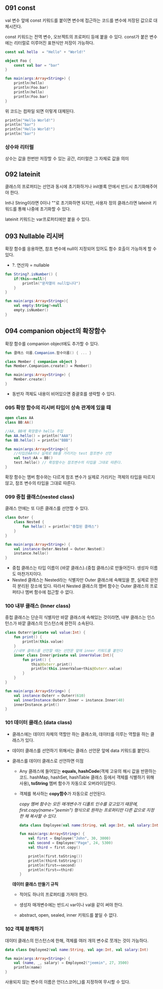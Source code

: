 ## 091 const

val 변수 앞에 const 키워드를 붙이면 변수에 접근하는 코드를 변수에 저장된 값으로 대체시킨다.

const 키워드는 전역 변수, 오브젝트의 프로퍼티 등에 붙을 수 있다. const가 붙은 변수에는 리터럴로 이루어진 표현식만 저장이 가능하다.

```kotlin
const val hello  = "Hello" + "World!"

object Foo {
    const val bar = "bar"
}

fun main(args:Array<String>) {
    println(hello)
    println(Foo.bar)
    println(hello)
    println(Foo.bar)
}
```

위 코드는 컴파일 되면 이렇게 대체된다.

```kotlin
println("Hello World!")
println("bar")
println("Hello World!")
println("bar")
```



### 상수와 리터럴

상수는 값을 한번만 저장할 수 있는 공간, 리터럴은 그 자체로 값을 의미

## 092 lateinit

클래스의 프로퍼티는 선언과 동시에 초기화하거나 init블록 안에서 반드시 초기화해주어야 한다.

Int나 String이라면 0이나 ""로 초기화하면 되지만, 사용자 정의 클래스라면 lateinit 키워드를 통해 나중에 초기화할 수 있다. 

lateinit 키워드는 var프로퍼티에만 붙을 수 있다.

## 093 Nullable 리시버

확장 함수를 응용하면, 참조 변수에 null이 지정되어 있어도 함수 호출이 가능하게 할 수 있다.

- ?. 연산자 = nullable

```kotlin
fun String?.isNumber() {
    if(this==null){
        println("문자열이 null입니다")
    }
}
```

```kotlin
fun main(args:Array<String>){
    val empty:String?=null
    empty.isNumber()
}
```



## 094 companion object의 확장함수

확장 함수를 companion object에도 추가할 수 있다.

```kotlin
fun 클래스 이름.Companion.함수이름() { ... }
```

```kotlin
class Member { companion object }
fun Member.Companion.create() = Member()

fun main(args:Array<String>) {
    Member.create()
} 
```

- 동반자 객체도 내용이 비어있으면 중괄호를 생략할 수 있다.

  

### 095  확장 함수의 리시버 타입이 상속 관계에 있을 때

```kotlin
open class AA
class BB:AA()

//AA, BB에 확장함수 hello 주입
fun AA.hello() = println("AAA")
fun BB.hello() = println("BBB")

fun main(args:Array<String>){
    //타입은AA이나 실제로 BB를 가리키는 test 참조변수 선언
    val test:AA = BB()
    test.hello() // 확장함수는 참조변수의 타입을 그대로 따른다.
}
```

확장 함수는 멤버 함수와는 다르게 참조 변수가 실제로 가리키는 객체의 타입을 따르지 않고, 참조 변수의 타입을 그대로 따른다.



### 099 중첩 클래스(nested class)

클래스 안에는 또 다른 클래스를 선언할 수 있다.

```kotlin
class Outer {
    class Nested {
        fun hello() = println("중첩된 클래스")
    }
}

fun main(args:Array<String>) {
    val instance:Outer.Nested = Outer.Nested()
    instance.hello()
}
```

- 중첩 클래스는 타입 이름이 {바깥 클래스}.{중첩 클래스}로 만들어진다. 생성자 이름도 마찬가지이다. 
- Nested 클래스는 Nested라는 식별자만 Outer 클래스에 속해있을 뿐, 실제로 완전히 분리된 장소에 있다. 따라서 Nested 클래스의 멤버 함수는 Outer 클래스의 프로퍼티나 멤버 함수에 접근할 수 없다.

### 100 내부 클래스 (Inner class)

중첩 클래스는 단순히 식별자만 바깥 클래스에 속해있는 것이라면, 내부 클래스는 인스턴스가 바깥 클래스의 인스턴스에 완전히 소속된다.

```kotlin
class Outerr(private val value:Int) {
    fun print() {
        println(this.value)
    }
    //내부 클래스를 선언할 때는 선언문 앞에 inner 키워드를 붙인다
    inner class Inner(private val innerValue:Int){
        fun print() {
            this@Outerr.print()
            println(this.innerValue+this@Outerr.value)
        }
    }
}

fun main(args:Array<String>) {
    val instance:Outerr = Outerr(610)
    val innerInstance:Outerr.Inner = instance.Inner(40)
    innerInstance.print()
}
```

### 101  데이터 클래스 (data class)

- 클래스에는 데이터 자체의 역할만 하는 클래스와, 데이터를 이루는 역할을 하는 클래스가 있다.

- 데이터 클래스를 선언하기 위해서는 클래스 선언문 앞에 data 키워드를 붙인다.

- 클래스를 데이터 클래스로 선언하면 이점

  - Any 클래스에 들어있는 **equals, hashCode**(객체 고유의 해시 값을 반환하는 코드. hashMap, hashSet, hashTable 클래스 등에서 객체를 식별하기 위해 사용)**, toString**  멤버 함수가 자동으로 오버라이딩한다. 

  - 객체를 복사하는 **copy함수**가 자동으로 선언된다. 

    *copy 멤버 함수는 모든 매개변수가 디폴트 인수를 갖고있기 때문에, first.copy(name="jeemin") 형식으로 원하는 프로퍼티만 다른 값으로 지정한 채 복사할 수 있다.*

    ```kotlin
    data class Employee(val name:String, val age:Int, val salary:Int)
    
    fun main(args:Array<String>) {
        val first = Employee("John", 30, 3000)
        val second = Employee("Page", 24, 5300)
        val third = first.copy()
    
        println(first.toString())
        println(third.toString())
        println(first==second)
        println(first==third)
    }
    ```

  **데이터 클래스 만들기 규칙**

  - 적어도 하나의 프로퍼티를 가져야 한다.

  - 생성자 매개변수에는 반드시 var이나 val을 같이 써야 한다.

  - abstract, open, sealed, inner 키워드를 붙일 수 없다.

    

### 102 객체 분해하기

데이터 클래스의 인스턴스에 한해, 객체를 여러 개의 변수로 쪼개는 것이 가능하다.

```kotlin
data class Employee2(val name:String, val age:Int, val salary:Int)

fun main(args:Array<String>) {
    val (name, _, salary) = Employee2("jeemin", 27, 3500)
    println(name)
}
```

사용되지 않는 변수의 이름은 언더스코어(_)를 지정하여 무시할 수 있다.









